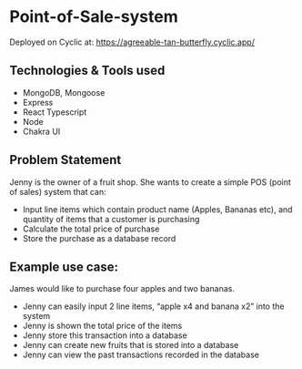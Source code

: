 # Point-of-Sale-system
Deployed on Cyclic at: https://agreeable-tan-butterfly.cyclic.app/

## Technologies & Tools used
  - MongoDB, Mongoose
  - Express
  - React Typescript
  - Node
  - Chakra UI

## Problem Statement
Jenny is the owner of a fruit shop. She wants to create a simple POS (point of sales) system that can:
- Input line items which contain product name (Apples, Bananas etc), and quantity of items that a customer is purchasing
- Calculate the total price of purchase
- Store the purchase as a database record

## Example use case:
James would like to purchase four apples and two bananas.
- Jenny can easily input 2 line items, “apple x4 and banana x2” into the system
- Jenny is shown the total price of the items
- Jenny store this transaction into a database
- Jenny can create new fruits that is stored into a database
- Jenny can view the past transactions recorded in the database
